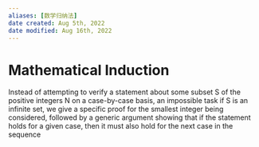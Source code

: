 ```yaml
---
aliases: [数学归纳法]
date created: Aug 5th, 2022
date modified: Aug 16th, 2022
---
```

# Mathematical Induction
 Instead of attempting to verify a statement about some subset S of the positive integers N on a case-by-case basis, an impossible task if S is an infinite set, we give a specific proof for the smallest integer being considered, followed by a generic argument showing that if the statement holds for a given case, then it must also hold for the next case in the sequence
